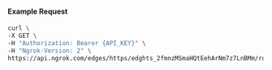 <!-- Code generated for API Clients. DO NOT EDIT. -->

#### Example Request

```bash
curl \
-X GET \
-H "Authorization: Bearer {API_KEY}" \
-H "Ngrok-Version: 2" \
https://api.ngrok.com/edges/https/edghts_2fmnzMSmaHQtEehArNm7z7LnBMm/routes/edghtsrt_2fmnzGHNSVdQEUzB5xEhbmN9z7f/webhook_verification
```
